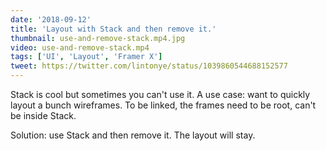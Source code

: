```yaml
---
date: '2018-09-12'
title: 'Layout with Stack and then remove it.'
thumbnail: use-and-remove-stack.mp4.jpg
video: use-and-remove-stack.mp4
tags: ['UI', 'Layout', 'Framer X']
tweet: https://twitter.com/lintonye/status/1039860544688152577
---
```


Stack is cool but sometimes you can't use it. A use case: want to quickly layout a bunch wireframes. To be linked, the frames need to be root, can't be inside Stack.

Solution: use Stack and then remove it. The layout will stay.

